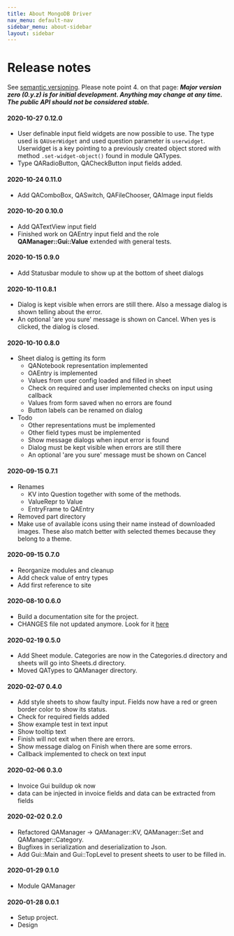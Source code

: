 ```yaml
---
title: About MongoDB Driver
nav_menu: default-nav
sidebar_menu: about-sidebar
layout: sidebar
---
```

# Release notes

See [semantic versioning](http://semver.org/). Please note point 4. on that page: **_Major version zero (0.y.z) is for initial development. Anything may change at any time. The public API should not be considered stable._**

#### 2020-10-27 0.12.0
* User definable input field widgets are now possible to use. The type used is `QAUserWidget` and used question parameter is `userwidget`. Userwidget is a key pointing to a previously created object stored with method `.set-widget-object()` found in module QATypes.
* Type QARadioButton, QACheckButton input fields added.

#### 2020-10-24 0.11.0
* Add QAComboBox, QASwitch, QAFileChooser, QAImage input fields

#### 2020-10-20 0.10.0
* Add QATextView input field
* Finished work on QAEntry input field and the role **QAManager::Gui::Value** extended with general tests.

#### 2020-10-15 0.9.0
* Add Statusbar module to show up at the bottom of sheet dialogs

#### 2020-10-11 0.8.1
* Dialog is kept visible when errors are still there. Also a message dialog is shown telling about the error.
* An optional 'are you sure' message is shown on Cancel. When yes is clicked, the dialog is closed.

#### 2020-10-10 0.8.0
* Sheet dialog is getting its form
  * QANotebook representation implemented
  * OAEntry is implemented
  * Values from user config loaded and filled in sheet
  * Check on required and user implemented checks on input using callback
  * Values from form saved when no errors are found
  * Button labels can be renamed on dialog
* Todo
  * Other representations must be implemented
  * Other field types must be implemented
  * Show message dialogs when input error is found
  * Dialog must be kept visible when errors are still there
  * An optional 'are you sure' message must be shown on Cancel

#### 2020-09-15 0.7.1
* Renames
  * KV into Question together with some of the methods.
  * ValueRepr to Value
  * EntryFrame to QAEntry
* Removed part directory
* Make use of available icons using their name instead of downloaded images. These also match better with selected themes because they belong to a theme.

#### 2020-09-15 0.7.0
* Reorganize modules and cleanup
* Add check value of entry types
* Add first reference to site

#### 2020-08-10 0.6.0
* Build a documentation site for the project.
* CHANGES file not updated anymore. Look for it [here](https://martimm.github.io/qa-manager//content-docs/About/release-notes.html)

#### 2020-02-19 0.5.0
* Add Sheet module. Categories are now in the Categories.d directory and sheets will go into Sheets.d directory.
* Moved QATypes to QAManager directory.

#### 2020-02-07 0.4.0
* Add style sheets to show faulty input. Fields now have a red or green border color to show its status.
* Check for required fields added
* Show example test in text input
* Show tooltip text
* Finish will not exit when there are errors.
* Show message dialog on Finish when there are some errors.
* Callback implemented to check on text input

#### 2020-02-06 0.3.0
* Invoice Gui buildup ok now
* data can be injected in invoice fields and data can be extracted from fields

#### 2020-02-02 0.2.0
* Refactored QAManager -> QAManager::KV, QAManager::Set and QAManager::Category.
* Bugfixes in serialization and deserialization to Json.
* Add Gui::Main and Gui::TopLevel to present sheets to user to be filled in.

#### 2020-01-29 0.1.0
* Module QAManager

#### 2020-01-28 0.0.1
* Setup project.
* Design
